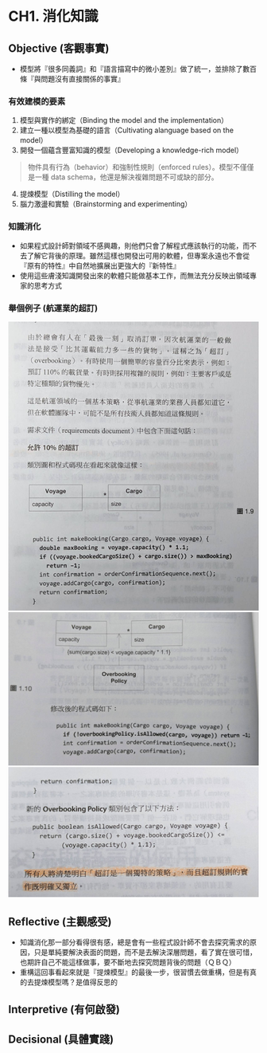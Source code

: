 # CH1. 消化知識

## Objective (客觀事實)

* 模型將『很多同義詞』和『語言描寫中的微小差別』做了統一，並排除了數百條『與問題沒有直接關係的事實』

### 有效建模的要素

1. 模型與實作的綁定（Binding the model and the implementation）
2. 建立一種以模型為基礎的語言（Cultivating alanguage based on the model）
3. 開發一個蘊含豐富知識的模型（Developing a knowledge-rich model）
> 物件具有行為（behavior）和強制性規則（enforced rules）。模型不僅僅是一種 data schema，他還是解決複雜問題不可或缺的部分。 
4. 提煉模型（Distilling the model）
5. 腦力激盪和實驗（Brainstorming and experimenting）

### 知識消化

- 如果程式設計師對領域不感興趣，則他們只會了解程式應該執行的功能，而不去了解它背後的原理。雖然這樣也開發出可用的軟體，但專案永遠也不會從『原有的特性』中自然地擴展出更強大的『新特性』
- 使用這些膚淺知識開發出來的軟體只能做基本工作，而無法充分反映出領域專家的思考方式

### 舉個例子 (航運業的超訂)

![超訂-1](./174041_0.jpg?raw=true "超訂-1")
![超訂-2](./174042_0.jpg?raw=true "超訂-2")
![超訂-3](./174043_0.jpg?raw=true "超訂-3")

## Reflective (主觀感受)

- 知識消化那一部分看得很有感，總是會有一些程式設計師不會去探究需求的原因，只是單純要解決表面的問題，而不是去解決深層問題，看了實在很可惜，也期許自己不能這樣做事，要不斷地去探究問題背後的問題（ＱＢＱ）
- 重構這回事看起來就是『提煉模型』的最後一步，很習慣去做重構，但是有真的去提煉模型嗎？是值得反思的
  
## Interpretive (有何啟發)

## Decisional (具體實踐)
